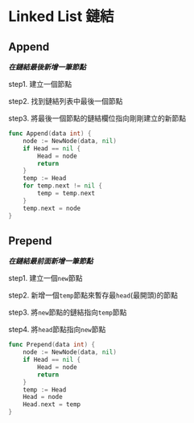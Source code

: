 # Linked List 鏈結

## Append

***在鏈結最後新增一筆節點***

step1. 建立一個節點

step2. 找到鏈結列表中最後一個節點

step3. 將最後一個節點的鏈結欄位指向剛剛建立的新節點

```go
func Append(data int) {
	node := NewNode(data, nil)
	if Head == nil {
		Head = node
		return
	}
	temp := Head
	for temp.next != nil {
		temp = temp.next
	}
	temp.next = node
}
```

## Prepend

***在鏈結最前面新增一筆節點***

step1. 建立一個`new`節點

step2. 新增一個`temp`節點來暫存最`head`(最開頭)的節點

step3. 將`new`節點的鏈結指向`temp`節點

step4. 將`head`節點指向`new`節點

```go
func Prepend(data int) {
    node := NewNode(data, nil)
    if Head == nil {
        Head = node
        return
    }
    temp := Head
    Head = node
    Head.next = temp
}
```
